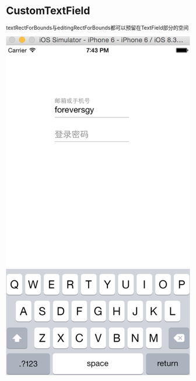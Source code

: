 # CustomTextField

textRectForBounds与editingRectForBounds都可以预留在TextField部分的空间

![image](https://github.com/Foreversgy/CustomTextField/raw/master/Demo.png)

